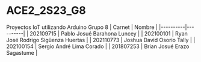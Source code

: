# ACE2_2S23_G8
Proyectos IoT utilizando Arduino
Grupo 8
| Carnet | Nombre |
|----------|----------|
| 202109715   | Pablo Josué Barahona Luncey   |
| 202100101    | Ryan José Rodrigo Sigüenza Huertas  |
| 202110773   | Joshua David Osorio Tally  |
| 202100154   | Sergio André Lima Corado  |
| 201807253  | Brian Josué Erazo Sagastume  |
